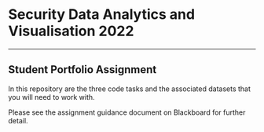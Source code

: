 # Security Data Analytics and Visualisation 2022
---
## Student Portfolio Assignment

In this repository are the three code tasks and the associated datasets that you will need to work with.

Please see the assignment guidance document on Blackboard for further detail.
